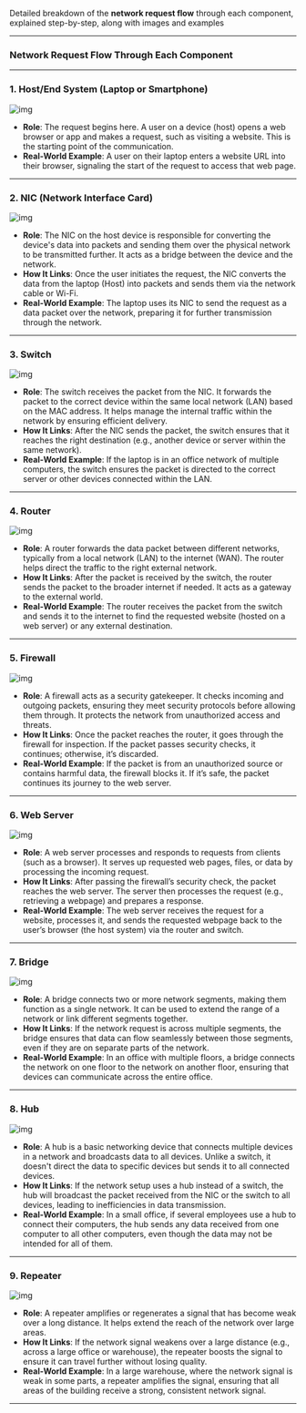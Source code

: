 Detailed breakdown of the **network request flow** through each component, explained step-by-step, along with images and examples

---

### **Network Request Flow Through Each Component**

---

### **1. Host/End System (Laptop or Smartphone)**  
![img](https://raw.githubusercontent.com/bhargavvc/topics/main/img/networking/tcp-ip-model-img.png)  
- **Role**: The request begins here. A user on a device (host) opens a web browser or app and makes a request, such as visiting a website. This is the starting point of the communication.
- **Real-World Example**: A user on their laptop enters a website URL into their browser, signaling the start of the request to access that web page.

---

### **2. NIC (Network Interface Card)**  
![img](https://raw.githubusercontent.com/bhargavvc/topics/main/img/networking/nic-types.png)  
- **Role**: The NIC on the host device is responsible for converting the device's data into packets and sending them over the physical network to be transmitted further. It acts as a bridge between the device and the network.
- **How It Links**: Once the user initiates the request, the NIC converts the data from the laptop (Host) into packets and sends them via the network cable or Wi-Fi.
- **Real-World Example**: The laptop uses its NIC to send the request as a data packet over the network, preparing it for further transmission through the network.

---

### **3. Switch**  
![img](https://raw.githubusercontent.com/bhargavvc/topics/main/img/networking/network-switch.png)  
- **Role**: The switch receives the packet from the NIC. It forwards the packet to the correct device within the same local network (LAN) based on the MAC address. It helps manage the internal traffic within the network by ensuring efficient delivery.
- **How It Links**: After the NIC sends the packet, the switch ensures that it reaches the right destination (e.g., another device or server within the same network).
- **Real-World Example**: If the laptop is in an office network of multiple computers, the switch ensures the packet is directed to the correct server or other devices connected within the LAN.

---

### **4. Router**  
![img](https://raw.githubusercontent.com/bhargavvc/topics/main/img/networking/network-router.png)  
- **Role**: A router forwards the data packet between different networks, typically from a local network (LAN) to the internet (WAN). The router helps direct the traffic to the right external network.
- **How It Links**: After the packet is received by the switch, the router sends the packet to the broader internet if needed. It acts as a gateway to the external world.
- **Real-World Example**: The router receives the packet from the switch and sends it to the internet to find the requested website (hosted on a web server) or any external destination.

---

### **5. Firewall**  
![img](https://raw.githubusercontent.com/bhargavvc/topics/main/img/networking/firewall.jpg)  
- **Role**: A firewall acts as a security gatekeeper. It checks incoming and outgoing packets, ensuring they meet security protocols before allowing them through. It protects the network from unauthorized access and threats.
- **How It Links**: Once the packet reaches the router, it goes through the firewall for inspection. If the packet passes security checks, it continues; otherwise, it’s discarded.
- **Real-World Example**: If the packet is from an unauthorized source or contains harmful data, the firewall blocks it. If it’s safe, the packet continues its journey to the web server.

---

### **6. Web Server**  
![img](https://raw.githubusercontent.com/bhargavvc/topics/main/img/networking/web-server-basic.png)  
- **Role**: A web server processes and responds to requests from clients (such as a browser). It serves up requested web pages, files, or data by processing the incoming request.
- **How It Links**: After passing the firewall’s security check, the packet reaches the web server. The server then processes the request (e.g., retrieving a webpage) and prepares a response.
- **Real-World Example**: The web server receives the request for a website, processes it, and sends the requested webpage back to the user’s browser (the host system) via the router and switch.

---

### **7. Bridge**  
![img](https://raw.githubusercontent.com/bhargavvc/topics/main/img/networking/bridge.png)  
- **Role**: A bridge connects two or more network segments, making them function as a single network. It can be used to extend the range of a network or link different segments together.
- **How It Links**: If the network request is across multiple segments, the bridge ensures that data can flow seamlessly between those segments, even if they are on separate parts of the network.
- **Real-World Example**: In an office with multiple floors, a bridge connects the network on one floor to the network on another floor, ensuring that devices can communicate across the entire office.

---

### **8. Hub**  
![img](https://raw.githubusercontent.com/bhargavvc/topics/main/img/networking/hub.png)  
- **Role**: A hub is a basic networking device that connects multiple devices in a network and broadcasts data to all devices. Unlike a switch, it doesn't direct the data to specific devices but sends it to all connected devices.
- **How It Links**: If the network setup uses a hub instead of a switch, the hub will broadcast the packet received from the NIC or the switch to all devices, leading to inefficiencies in data transmission.
- **Real-World Example**: In a small office, if several employees use a hub to connect their computers, the hub sends any data received from one computer to all other computers, even though the data may not be intended for all of them.

---

### **9. Repeater**  
![img](https://raw.githubusercontent.com/bhargavvc/topics/main/img/networking/repeater.png)  
- **Role**: A repeater amplifies or regenerates a signal that has become weak over a long distance. It helps extend the reach of the network over large areas.
- **How It Links**: If the network signal weakens over a large distance (e.g., across a large office or warehouse), the repeater boosts the signal to ensure it can travel further without losing quality.
- **Real-World Example**: In a large warehouse, where the network signal is weak in some parts, a repeater amplifies the signal, ensuring that all areas of the building receive a strong, consistent network signal.

---

 